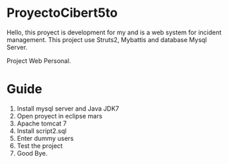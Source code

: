 # ProyectoCibert5to
Hello, this proyect is development for my and is a web system for incident management.
This project use Struts2, Mybattis and database Mysql Server.

Project Web Personal.

# Guide
1. Install mysql server and Java JDK7
2. Open proyect in eclipse mars
3. Apache tomcat 7
5. Install script2.sql
6. Enter dummy users
7. Test the project
8. Good Bye.

